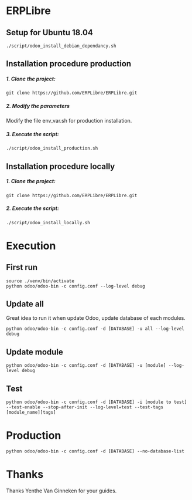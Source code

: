 # ERPLibre

## Setup for Ubuntu 18.04
```
./script/odoo_install_debian_dependancy.sh
```

## Installation procedure production

##### 1. Clone the project:
```
git clone https://github.com/ERPLibre/ERPLibre.git
```
##### 2. Modify the parameters
Modify the file env_var.sh for production installation.

##### 3. Execute the script:
```
./script/odoo_install_production.sh
```

## Installation procedure locally

##### 1. Clone the project:
```
git clone https://github.com/ERPLibre/ERPLibre.git
```

##### 2. Execute the script:
```
./script/odoo_install_locally.sh
```

# Execution
## First run
```
source ./venv/bin/activate
python odoo/odoo-bin -c config.conf --log-level debug
```

## Update all
Great idea to run it when update Odoo, update database of each modules.
```
python odoo/odoo-bin -c config.conf -d [DATABASE] -u all --log-level debug
```

## Update module
```
python odoo/odoo-bin -c config.conf -d [DATABASE] -u [module] --log-level debug
```

## Test
```
python odoo/odoo-bin -c config.conf -d [DATABASE] -i [module to test] --test-enable --stop-after-init --log-level=test --test-tags [module_name][tags]
```

# Production
```
python odoo/odoo-bin -c config.conf -d [DATABASE] --no-database-list
```

# Thanks
Thanks Yenthe Van Ginneken for your guides.